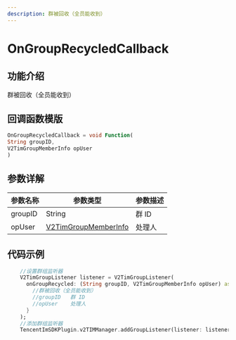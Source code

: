 ```yaml
---
description: 群被回收（全员能收到）
---
```


# OnGroupRecycledCallback

## 功能介绍

群被回收（全员能收到）

## 回调函数模版

```dart
OnGroupRecycledCallback = void Function(
String groupID,
V2TimGroupMemberInfo opUser
)
```

## 参数详解

| 参数名称    | 参数类型                                                                   | 参数描述 |
| ------- | ---------------------------------------------------------------------- | ---- |
| groupID | String                                                                 | 群 ID |
| opUser  | [V2TimGroupMemberInfo](../keyClass/group/v2timgroupmemberinfo.md) | 处理人  |

## 代码示例

```dart
    //设置群组监听器
    V2TimGroupListener listener = V2TimGroupListener(
      onGroupRecycled: (String groupID, V2TimGroupMemberInfo opUser) async {
        //群被回收（全员能收到）
        //groupID	群 ID
        //opUser	处理人
      }
    );
    //添加群组监听器
    TencentImSDKPlugin.v2TIMManager.addGroupListener(listener: listener);
```
